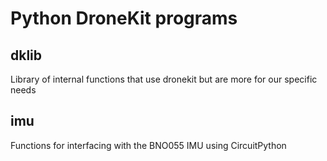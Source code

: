 # Python DroneKit programs


## dklib
Library of internal functions that use dronekit but are 
more for our specific needs


## imu
Functions for interfacing with the BNO055 IMU using CircuitPython
